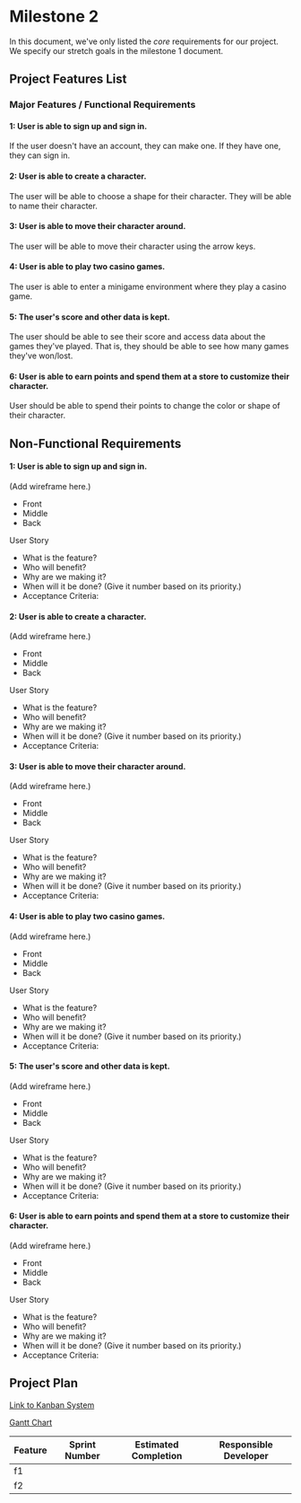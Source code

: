 # Milestone 2

In this document, we've only listed the *core* requirements for our project. We specify our stretch goals in the milestone 1 document.

## Project Features List

### Major Features / Functional Requirements

#### 1: User is able to sign up and sign in.

If the user doesn't have an account, they can make one. If they have one, they can sign in.

#### 2: User is able to create a character.

The user will be able to choose a shape for their character. They will be able to name their character.

#### 3: User is able to move their character around.

The user will be able to move their character using the arrow keys.

#### 4: User is able to play two casino games.

The user is able to enter a minigame environment where they play a casino game.

#### 5: The user's score and other data is kept.

The user should be able to see their score and access data about the games they've played. That is, they should be able to see how many games they've won/lost.

#### 6: User is able to earn points and spend them at a store to customize their character.

User should be able to spend their points to change the color or shape of their character.

## Non-Functional Requirements

#### 1: User is able to sign up and sign in.

(Add wireframe here.)

* Front
* Middle
* Back

User Story

* What is the feature?
* Who will benefit?
* Why are we making it?
* When will it be done? (Give it number based on its priority.)
* Acceptance Criteria:

#### 2: User is able to create a character.

(Add wireframe here.)

* Front
* Middle
* Back

User Story

* What is the feature?
* Who will benefit?
* Why are we making it?
* When will it be done? (Give it number based on its priority.)
* Acceptance Criteria:

#### 3: User is able to move their character around.

(Add wireframe here.)

* Front
* Middle
* Back

User Story

* What is the feature?
* Who will benefit?
* Why are we making it?
* When will it be done? (Give it number based on its priority.)
* Acceptance Criteria:

#### 4: User is able to play two casino games.

(Add wireframe here.)

* Front
* Middle
* Back

User Story

* What is the feature?
* Who will benefit?
* Why are we making it?
* When will it be done? (Give it number based on its priority.)
* Acceptance Criteria:

#### 5: The user's score and other data is kept.

(Add wireframe here.)

* Front
* Middle
* Back

User Story

* What is the feature?
* Who will benefit?
* Why are we making it?
* When will it be done? (Give it number based on its priority.)
* Acceptance Criteria:

#### 6: User is able to earn points and spend them at a store to customize their character.

(Add wireframe here.)

* Front
* Middle
* Back

User Story

* What is the feature?
* Who will benefit?
* Why are we making it?
* When will it be done? (Give it number based on its priority.)
* Acceptance Criteria:

## Project Plan

[Link to Kanban System]()

[Gantt Chart]()

| Feature | Sprint Number | Estimated Completion | Responsible Developer |
|---------|---------------|----------------------|-----------------------|
| f1      |               |                      |                       |
| f2      |               |                      |                       |

